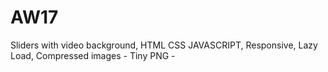 # AW17
Sliders with video background,
HTML CSS JAVASCRIPT, 
Responsive,
Lazy Load,
Compressed images - Tiny PNG - 
